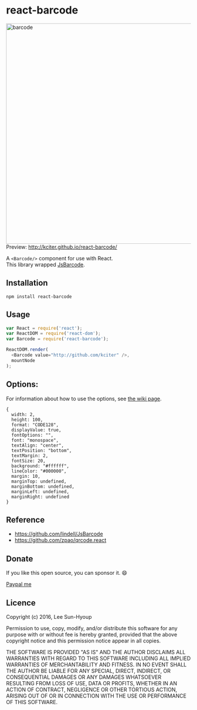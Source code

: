 # react-barcode
<img src="https://raw.githubusercontent.com/kciter/react-barcode/master/images/barcode.png" alt="barcode" width="600"><br>
Preview: http://kciter.github.io/react-barcode/

A `<Barcode/>` component for use with React.<br>
This library wrapped [JsBarcode](https://github.com/lindell/JsBarcode).

## Installation
```
npm install react-barcode
```

## Usage
```js
var React = require('react');
var ReactDOM = require('react-dom');
var Barcode = require('react-barcode');

ReactDOM.render(
  <Barcode value="http://github.com/kciter" />,
  mountNode
);
```

## Options:

For information about how to use the options, see [the wiki page](https://github.com/lindell/JsBarcode/wiki/Options).
```
{
  width: 2,
  height: 100,
  format: "CODE128",
  displayValue: true,
  fontOptions: "",
  font: "monospace",
  textAlign: "center",
  textPosition: "bottom",
  textMargin: 2,
  fontSize: 20,
  background: "#ffffff",
  lineColor: "#000000",
  margin: 10,
  marginTop: undefined,
  marginBottom: undefined,
  marginLeft: undefined,
  marginRight: undefined
}
```

## Reference
* https://github.com/lindell/JsBarcode
* https://github.com/zpao/qrcode.react

## Donate
If you like this open source, you can sponsor it. :smile:

[Paypal me](https://www.paypal.me/kciter)

## Licence
Copyright (c) 2016, Lee Sun-Hyoup

Permission to use, copy, modify, and/or distribute this software for any
purpose with or without fee is hereby granted, provided that the above
copyright notice and this permission notice appear in all copies.

THE SOFTWARE IS PROVIDED "AS IS" AND THE AUTHOR DISCLAIMS ALL WARRANTIES
WITH REGARD TO THIS SOFTWARE INCLUDING ALL IMPLIED WARRANTIES OF
MERCHANTABILITY AND FITNESS. IN NO EVENT SHALL THE AUTHOR BE LIABLE FOR
ANY SPECIAL, DIRECT, INDIRECT, OR CONSEQUENTIAL DAMAGES OR ANY DAMAGES
WHATSOEVER RESULTING FROM LOSS OF USE, DATA OR PROFITS, WHETHER IN AN
ACTION OF CONTRACT, NEGLIGENCE OR OTHER TORTIOUS ACTION, ARISING OUT OF
OR IN CONNECTION WITH THE USE OR PERFORMANCE OF THIS SOFTWARE.
